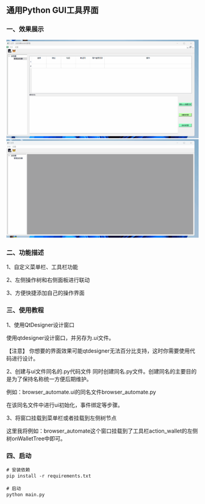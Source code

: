 ## 通用Python GUI工具界面

### 一、效果展示
![demo](./screenshots/demo.gif)
![demo2](./screenshots/demo2.gif)
### 二、功能描述
1、自定义菜单栏、工具栏功能

2、左侧操作树和右侧面板进行联动

3、方便快捷添加自己的操作界面

### 三、使用教程

1、使用QtDesigner设计窗口

使用qtdesigner设计窗口，并另存为.ui文件。

【注意】
你想要的界面效果可能qtdesigner无法百分比支持，这时你需要使用代码进行设计。

2、创建与ui文件同名的.py代码文件
同时创建同名.py文件。创建同名的主要目的是为了保持名称统一方便后期维护。

例如：browser_automate.ui的同名文件browser_automate.py

在该同名文件中进行ui初始化，事件绑定等步骤。

3、将窗口挂载到菜单栏或者挂载到左侧树节点

这里我将例如：browser_automate这个窗口挂载到了工具栏action_wallet的左侧树onWalletTree中即可。

### 四、启动

```
# 安装依赖
pip install -r requirements.txt

# 启动
python main.py

```